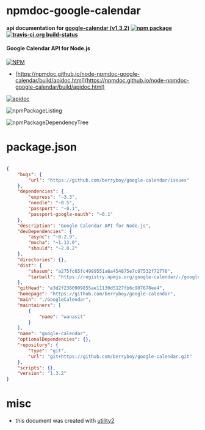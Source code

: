 # npmdoc-google-calendar

#### api documentation for  [google-calendar (v1.3.2)](https://github.com/berryboy/google-calendar)  [![npm package](https://img.shields.io/npm/v/npmdoc-google-calendar.svg?style=flat-square)](https://www.npmjs.org/package/npmdoc-google-calendar) [![travis-ci.org build-status](https://api.travis-ci.org/npmdoc/node-npmdoc-google-calendar.svg)](https://travis-ci.org/npmdoc/node-npmdoc-google-calendar)

#### Google Calendar API for Node.js

[![NPM](https://nodei.co/npm/google-calendar.png?downloads=true&downloadRank=true&stars=true)](https://www.npmjs.com/package/google-calendar)

- [https://npmdoc.github.io/node-npmdoc-google-calendar/build/apidoc.html](https://npmdoc.github.io/node-npmdoc-google-calendar/build/apidoc.html)

[![apidoc](https://npmdoc.github.io/node-npmdoc-google-calendar/build/screenCapture.buildCi.browser.%252Ftmp%252Fbuild%252Fapidoc.html.png)](https://npmdoc.github.io/node-npmdoc-google-calendar/build/apidoc.html)

![npmPackageListing](https://npmdoc.github.io/node-npmdoc-google-calendar/build/screenCapture.npmPackageListing.svg)

![npmPackageDependencyTree](https://npmdoc.github.io/node-npmdoc-google-calendar/build/screenCapture.npmPackageDependencyTree.svg)



# package.json

```json

{
    "bugs": {
        "url": "https://github.com/berryboy/google-calendar/issues"
    },
    "dependencies": {
        "express": "~3.3",
        "needle": "~0.5",
        "passport": "~0.1",
        "passport-google-oauth": "~0.1"
    },
    "description": "Google Calendar API for Node.js",
    "devDependencies": {
        "async": "~0.2.9",
        "mocha": "~1.13.0",
        "should": "~2.0.2"
    },
    "directories": {},
    "dist": {
        "shasum": "a275fc65fc4989551a6a454875e7c07532f72776",
        "tarball": "https://registry.npmjs.org/google-calendar/-/google-calendar-1.3.2.tgz"
    },
    "gitHead": "e3d2f2360909855ae11130d5127fb6c907678ee4",
    "homepage": "https://github.com/berryboy/google-calendar",
    "main": "./GoogleCalendar",
    "maintainers": [
        {
            "name": "wanasit"
        }
    ],
    "name": "google-calendar",
    "optionalDependencies": {},
    "repository": {
        "type": "git",
        "url": "git+https://github.com/berryboy/google-calendar.git"
    },
    "scripts": {},
    "version": "1.3.2"
}
```



# misc
- this document was created with [utility2](https://github.com/kaizhu256/node-utility2)
